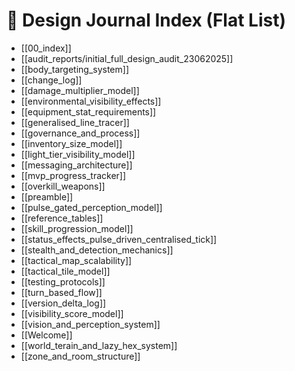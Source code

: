 # 📘 Design Journal Index (Flat List)

- [[00_index]]
- [[audit_reports/initial_full_design_audit_23062025]]
- [[body_targeting_system]]
- [[change_log]]
- [[damage_multiplier_model]]
- [[environmental_visibility_effects]]
- [[equipment_stat_requirements]]
- [[generalised_line_tracer]]
- [[governance_and_process]]
- [[inventory_size_model]]
- [[light_tier_visibility_model]]
- [[messaging_architecture]]
- [[mvp_progress_tracker]]
- [[overkill_weapons]]
- [[preamble]]
- [[pulse_gated_perception_model]]
- [[reference_tables]]
- [[skill_progression_model]]
- [[status_effects_pulse_driven_centralised_tick]]
- [[stealth_and_detection_mechanics]]
- [[tactical_map_scalability]]
- [[tactical_tile_model]]
- [[testing_protocols]]
- [[turn_based_flow]]
- [[version_delta_log]]
- [[visibility_score_model]]
- [[vision_and_perception_system]]
- [[Welcome]]
- [[world_terain_and_lazy_hex_system]]
- [[zone_and_room_structure]]

